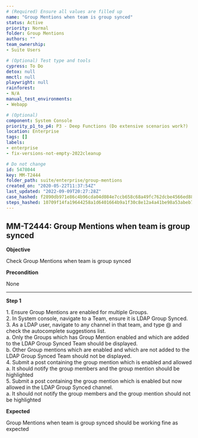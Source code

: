 ```yaml
---
# (Required) Ensure all values are filled up
name: "Group Mentions when team is group synced"
status: Active
priority: Normal
folder: Group Mentions
authors: ""
team_ownership: 
- Suite Users

# (Optional) Test type and tools
cypress: To Do
detox: null
mmctl: null
playwright: null
rainforest: 
- N/A
manual_test_environments: 
- Webapp

# (Optional)
component: System Console
priority_p1_to_p4: P3 - Deep Functions (Do extensive scenarios work?)
location: Enterprise
tags: []
labels: 
- enterprise
- fix-versions-not-empty-2022cleanup

# Do not change
id: 5478044
key: MM-T2444
folder_path: suite/enterprise/group-mentions
created_on: "2020-05-22T11:37:54Z"
last_updated: "2022-09-09T20:27:28Z"
case_hashed: f2890db971e86c4b96cda04d084e7ccb658c68a49fc762dcbe4566ed8890ffbec513e8602f65ff1aff136071db367215
steps_hashed: 10709f14fa19644258a1d6401664b9a1f30c8e12a4a41be98a53abeb760b06a351fae3166ead64170370e594735c72a1
---
```


## MM-T2444: Group Mentions when team is group synced

**Objective**

Check Group Mentions when team is group synced

**Precondition**

None

---

**Step 1**

1\. Ensure Group Mentions are enabled for multiple Groups.\
2\. In System console, navigate to a Team, ensure it is LDAP Group Synced.\
3\. As a LDAP user, navigate to any channel in that team, and type @ and check the autocomplete suggestions list.\
a. Only the Groups which has Group Mention enabled and which are added to the LDAP Group Synced Team should be displayed.\
b. Other Group mentions which are enabled and which are not added to the LDAP Group Synced Team should not be displayed.\
4\. Submit a post containing the group mention which is enabled and allowed\
a. It should notify the group members and the group mention should be highlighted\
5\. Submit a post containing the group mention which is enabled but now allowed in the LDAP Group Synced channel.\
a. It should not notify the group members and the group mention should not be highlighted

**Expected**

Group Mentions when team is group synced should be working fine as expected
